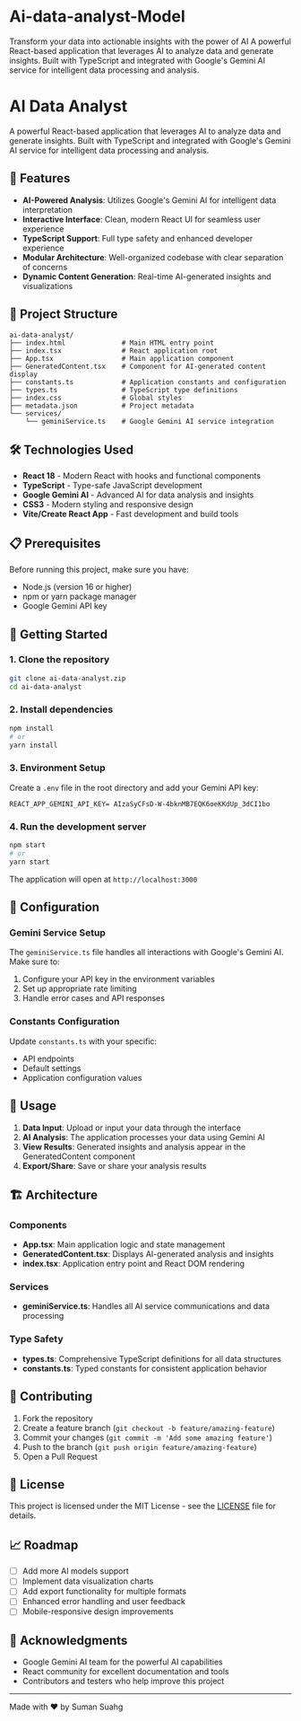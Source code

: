 # Ai-data-analyst-Model
Transform your data into actionable insights with the power of AI  A powerful React-based application that leverages AI to analyze data and generate insights. Built with TypeScript and integrated with Google's Gemini AI service for intelligent data processing and analysis.

# AI Data Analyst

A powerful React-based application that leverages AI to analyze data and generate insights. Built with TypeScript and integrated with Google's Gemini AI service for intelligent data processing and analysis.

## 🚀 Features

- **AI-Powered Analysis**: Utilizes Google's Gemini AI for intelligent data interpretation
- **Interactive Interface**: Clean, modern React UI for seamless user experience
- **TypeScript Support**: Full type safety and enhanced developer experience
- **Modular Architecture**: Well-organized codebase with clear separation of concerns
- **Dynamic Content Generation**: Real-time AI-generated insights and visualizations

## 📁 Project Structure

```
ai-data-analyst/
├── index.html              # Main HTML entry point
├── index.tsx               # React application root
├── App.tsx                 # Main application component
├── GeneratedContent.tsx    # Component for AI-generated content display
├── constants.ts            # Application constants and configuration
├── types.ts                # TypeScript type definitions
├── index.css               # Global styles
├── metadata.json           # Project metadata
└── services/
    └── geminiService.ts    # Google Gemini AI service integration
```

## 🛠️ Technologies Used

- **React 18** - Modern React with hooks and functional components
- **TypeScript** - Type-safe JavaScript development
- **Google Gemini AI** - Advanced AI for data analysis and insights
- **CSS3** - Modern styling and responsive design
- **Vite/Create React App** - Fast development and build tools

## 📋 Prerequisites

Before running this project, make sure you have:

- Node.js (version 16 or higher)
- npm or yarn package manager
- Google Gemini API key

## 🚀 Getting Started

### 1. Clone the repository

```bash
git clone ai-data-analyst.zip
cd ai-data-analyst
```

### 2. Install dependencies

```bash
npm install
# or
yarn install
```

### 3. Environment Setup

Create a `.env` file in the root directory and add your Gemini API key:

```env
REACT_APP_GEMINI_API_KEY= AIzaSyCFsD-W-4bknMB7EQK6oeKKdUp_3dCI1bo
```

### 4. Run the development server

```bash
npm start
# or
yarn start
```

The application will open at `http://localhost:3000`

## 🔧 Configuration

### Gemini Service Setup

The `geminiService.ts` file handles all interactions with Google's Gemini AI. Make sure to:

1. Configure your API key in the environment variables
2. Set up appropriate rate limiting
3. Handle error cases and API responses

### Constants Configuration

Update `constants.ts` with your specific:
- API endpoints
- Default settings
- Application configuration values

## 📝 Usage

1. **Data Input**: Upload or input your data through the interface
2. **AI Analysis**: The application processes your data using Gemini AI
3. **View Results**: Generated insights and analysis appear in the GeneratedContent component
4. **Export/Share**: Save or share your analysis results

## 🏗️ Architecture

### Components

- **App.tsx**: Main application logic and state management
- **GeneratedContent.tsx**: Displays AI-generated analysis and insights
- **index.tsx**: Application entry point and React DOM rendering

### Services

- **geminiService.ts**: Handles all AI service communications and data processing

### Type Safety

- **types.ts**: Comprehensive TypeScript definitions for all data structures
- **constants.ts**: Typed constants for consistent application behavior

## 🤝 Contributing

1. Fork the repository
2. Create a feature branch (`git checkout -b feature/amazing-feature`)
3. Commit your changes (`git commit -m 'Add some amazing feature'`)
4. Push to the branch (`git push origin feature/amazing-feature`)
5. Open a Pull Request

## 📄 License

This project is licensed under the MIT License - see the [LICENSE](LICENSE) file for details.


## 📈 Roadmap

- [ ] Add more AI models support
- [ ] Implement data visualization charts
- [ ] Add export functionality for multiple formats
- [ ] Enhanced error handling and user feedback
- [ ] Mobile-responsive design improvements

## 🙏 Acknowledgments

- Google Gemini AI team for the powerful AI capabilities
- React community for excellent documentation and tools
- Contributors and testers who help improve this project

---

Made with ❤️ by Suman Suahg
